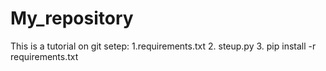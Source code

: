 # My_repository
This is a tutorial on git 
setep:
1.requirements.txt
2. steup.py
3. pip install -r requirements.txt

